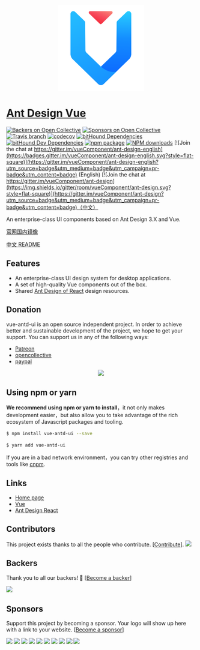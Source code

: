 <p align="center">
  <a href="https://vuecomponent.github.io/ant-design/">
    <img width="230" src="https://raw.githubusercontent.com/vueComponent/ant-design/master/logo.png">
  </a>
</p>

# [Ant Design Vue](https://vuecomponent.github.io/ant-design/)

[![Backers on Open Collective](https://opencollective.com/ant-design-278/backers/badge.svg)](#backers) [![Sponsors on Open Collective](https://opencollective.com/ant-design-278/sponsors/badge.svg)](#sponsors) [![Travis branch](https://img.shields.io/travis/vueComponent/ant-design.svg?style=flat-square)](https://travis-ci.org/vueComponent/ant-design)
[![codecov](https://img.shields.io/codecov/c/github/vueComponent/ant-design/master.svg?style=flat-square)](https://codecov.io/gh/vueComponent/ant-design)
[![bitHound Dependencies](https://www.bithound.io/github/vueComponent/ant-design/badges/dependencies.svg)](https://www.bithound.io/github/vueComponent/ant-design/master/dependencies/npm)
[![bitHound Dev Dependencies](https://www.bithound.io/github/vueComponent/ant-design/badges/devDependencies.svg)](https://www.bithound.io/github/vueComponent/ant-design/master/dependencies/npm)
[![npm package](https://img.shields.io/npm/v/vue-antd-ui.svg?style=flat-square)](https://www.npmjs.org/package/vue-antd-ui)
[![NPM downloads](http://img.shields.io/npm/dm/vue-antd-ui.svg?style=flat-square)](http://www.npmtrends.com/vue-antd-ui)
[![Join the chat at https://gitter.im/vueComponent/ant-design-english](https://badges.gitter.im/vueComponent/ant-design-english.svg?style=flat-square)](https://gitter.im/vueComponent/ant-design-english?utm_source=badge&utm_medium=badge&utm_campaign=pr-badge&utm_content=badge) (English)
[![Join the chat at https://gitter.im/vueComponent/ant-design](https://img.shields.io/gitter/room/vueComponent/ant-design.svg?style=flat-square)](https://gitter.im/vueComponent/ant-design?utm_source=badge&utm_medium=badge&utm_campaign=pr-badge&utm_content=badge)（中文）

An enterprise-class UI components based on Ant Design 3.X and Vue.

[官网国内镜像](http://tangjinzhou.gitee.io/ant-design/docs/vue/introduce-cn/)

[中文 README](README-zh_CN.md)

## Features

- An enterprise-class UI design system for desktop applications.
- A set of high-quality Vue components out of the box.
- Shared [Ant Design of React](https://ant.design/docs/spec/introduce) design resources.

## Donation

vue-antd-ui is an open source independent project. In order to achieve better and sustainable development of the project, we hope to get your support. You can support us in any of the following ways:

- [Patreon](https://www.patreon.com/tangjinzhou)
- [opencollective](https://opencollective.com/ant-design-278)
- [paypal](https://www.paypal.me/tangjinzhou)

<p align="center">
  <img src="https://user-images.githubusercontent.com/6937879/43032487-932a5536-8cea-11e8-9175-9c006e938a82.png">
</p>

## Using npm or yarn

**We recommend using npm or yarn to install**，it not only makes development easier，but also allow you to take advantage of the rich ecosystem of Javascript packages and tooling.

```bash
$ npm install vue-antd-ui --save
```

```bash
$ yarn add vue-antd-ui
```

If you are in a bad network environment，you can try other registries and tools like [cnpm](https://github.com/cnpm/cnpm).


## Links

- [Home page](https://vuecomponent.github.io/ant-design/)
- [Vue](https://vuejs.org/)
- [Ant Design React](http://ant.design/)


## Contributors

This project exists thanks to all the people who contribute. [[Contribute](CONTRIBUTING.md)].
<a href="graphs/contributors"><img src="https://opencollective.com/ant-design-278/contributors.svg?width=890&button=false" /></a>


## Backers

Thank you to all our backers! 🙏 [[Become a backer](https://opencollective.com/ant-design-278#backer)]

<a href="https://opencollective.com/ant-design-278#backers" target="_blank"><img src="https://opencollective.com/ant-design-278/backers.svg?width=890"></a>


## Sponsors

Support this project by becoming a sponsor. Your logo will show up here with a link to your website. [[Become a sponsor](https://opencollective.com/ant-design-278#sponsor)]

<a href="https://opencollective.com/ant-design-278/sponsor/0/website" target="_blank"><img src="https://opencollective.com/ant-design-278/sponsor/0/avatar.svg"></a>
<a href="https://opencollective.com/ant-design-278/sponsor/1/website" target="_blank"><img src="https://opencollective.com/ant-design-278/sponsor/1/avatar.svg"></a>
<a href="https://opencollective.com/ant-design-278/sponsor/2/website" target="_blank"><img src="https://opencollective.com/ant-design-278/sponsor/2/avatar.svg"></a>
<a href="https://opencollective.com/ant-design-278/sponsor/3/website" target="_blank"><img src="https://opencollective.com/ant-design-278/sponsor/3/avatar.svg"></a>
<a href="https://opencollective.com/ant-design-278/sponsor/4/website" target="_blank"><img src="https://opencollective.com/ant-design-278/sponsor/4/avatar.svg"></a>
<a href="https://opencollective.com/ant-design-278/sponsor/5/website" target="_blank"><img src="https://opencollective.com/ant-design-278/sponsor/5/avatar.svg"></a>
<a href="https://opencollective.com/ant-design-278/sponsor/6/website" target="_blank"><img src="https://opencollective.com/ant-design-278/sponsor/6/avatar.svg"></a>
<a href="https://opencollective.com/ant-design-278/sponsor/7/website" target="_blank"><img src="https://opencollective.com/ant-design-278/sponsor/7/avatar.svg"></a>
<a href="https://opencollective.com/ant-design-278/sponsor/8/website" target="_blank"><img src="https://opencollective.com/ant-design-278/sponsor/8/avatar.svg"></a>
<a href="https://opencollective.com/ant-design-278/sponsor/9/website" target="_blank"><img src="https://opencollective.com/ant-design-278/sponsor/9/avatar.svg"></a>


